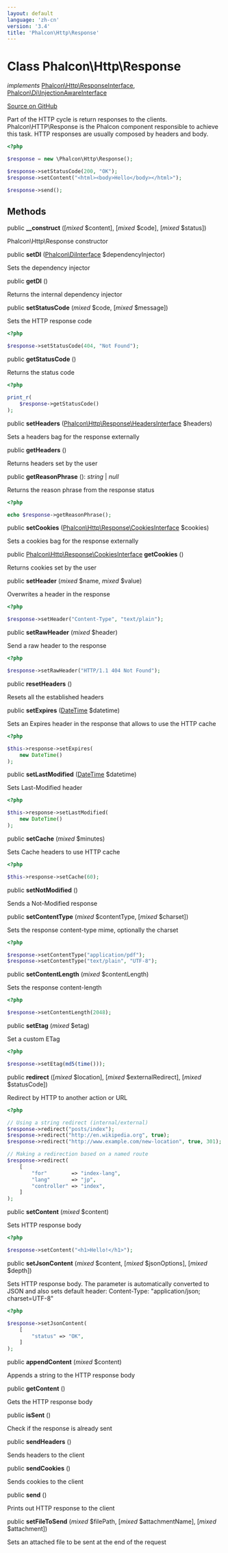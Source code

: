 ```yaml
---
layout: default
language: 'zh-cn'
version: '3.4'
title: 'Phalcon\Http\Response'
---
```


# Class **Phalcon\Http\Response**

*implements* [Phalcon\Http\ResponseInterface](/3.4/en/api/Phalcon_Http_ResponseInterface), [Phalcon\Di\InjectionAwareInterface](/3.4/en/api/Phalcon_Di_InjectionAwareInterface)

<a href="https://github.com/phalcon/cphalcon/tree/v3.4.0/phalcon/http/response.zep" class="btn btn-default btn-sm">Source on GitHub</a>

Part of the HTTP cycle is return responses to the clients. Phalcon\HTTP\Response is the Phalcon component responsible to achieve this task. HTTP responses are usually composed by headers and body.

```php
<?php

$response = new \Phalcon\Http\Response();

$response->setStatusCode(200, "OK");
$response->setContent("<html><body>Hello</body></html>");

$response->send();

```

## Methods

public **__construct** ([*mixed* $content], [*mixed* $code], [*mixed* $status])

Phalcon\Http\Response constructor

public **setDI** ([Phalcon\DiInterface](/3.4/en/api/Phalcon_DiInterface) $dependencyInjector)

Sets the dependency injector

public **getDI** ()

Returns the internal dependency injector

public **setStatusCode** (*mixed* $code, [*mixed* $message])

Sets the HTTP response code

```php
<?php

$response->setStatusCode(404, "Not Found");

```

public **getStatusCode** ()

Returns the status code

```php
<?php

print_r(
    $response->getStatusCode()
);

```

public **setHeaders** ([Phalcon\Http\Response\HeadersInterface](/3.4/en/api/Phalcon_Http_Response_HeadersInterface) $headers)

Sets a headers bag for the response externally

public **getHeaders** ()

Returns headers set by the user

public **getReasonPhrase** (): *string* | *null*

Returns the reason phrase from the response status

```php
<?php

echo $response->getReasonPhrase();
```

public **setCookies** ([Phalcon\Http\Response\CookiesInterface](/3.4/en/api/Phalcon_Http_Response_CookiesInterface) $cookies)

Sets a cookies bag for the response externally

public [Phalcon\Http\Response\CookiesInterface](/3.4/en/api/Phalcon_Http_Response_CookiesInterface) **getCookies** ()

Returns cookies set by the user

public **setHeader** (*mixed* $name, *mixed* $value)

Overwrites a header in the response

```php
<?php

$response->setHeader("Content-Type", "text/plain");

```

public **setRawHeader** (*mixed* $header)

Send a raw header to the response

```php
<?php

$response->setRawHeader("HTTP/1.1 404 Not Found");

```

public **resetHeaders** ()

Resets all the established headers

public **setExpires** ([DateTime](http://php.net/manual/en/class.datetime.php) $datetime)

Sets an Expires header in the response that allows to use the HTTP cache

```php
<?php

$this->response->setExpires(
    new DateTime()
);

```

public **setLastModified** ([DateTime](http://php.net/manual/en/class.datetime.php) $datetime)

Sets Last-Modified header

```php
<?php

$this->response->setLastModified(
    new DateTime()
);

```

public **setCache** (*mixed* $minutes)

Sets Cache headers to use HTTP cache

```php
<?php

$this->response->setCache(60);

```

public **setNotModified** ()

Sends a Not-Modified response

public **setContentType** (*mixed* $contentType, [*mixed* $charset])

Sets the response content-type mime, optionally the charset

```php
<?php

$response->setContentType("application/pdf");
$response->setContentType("text/plain", "UTF-8");

```

public **setContentLength** (*mixed* $contentLength)

Sets the response content-length

```php
<?php

$response->setContentLength(2048);

```

public **setEtag** (*mixed* $etag)

Set a custom ETag

```php
<?php

$response->setEtag(md5(time()));

```

public **redirect** ([*mixed* $location], [*mixed* $externalRedirect], [*mixed* $statusCode])

Redirect by HTTP to another action or URL

```php
<?php

// Using a string redirect (internal/external)
$response->redirect("posts/index");
$response->redirect("http://en.wikipedia.org", true);
$response->redirect("http://www.example.com/new-location", true, 301);

// Making a redirection based on a named route
$response->redirect(
    [
        "for"        => "index-lang",
        "lang"       => "jp",
        "controller" => "index",
    ]
);

```

public **setContent** (*mixed* $content)

Sets HTTP response body

```php
<?php

$response->setContent("<h1>Hello!</h1>");

```

public **setJsonContent** (*mixed* $content, [*mixed* $jsonOptions], [*mixed* $depth])

Sets HTTP response body. The parameter is automatically converted to JSON and also sets default header: Content-Type: "application/json; charset=UTF-8"

```php
<?php

$response->setJsonContent(
    [
        "status" => "OK",
    ]
);

```

public **appendContent** (*mixed* $content)

Appends a string to the HTTP response body

public **getContent** ()

Gets the HTTP response body

public **isSent** ()

Check if the response is already sent

public **sendHeaders** ()

Sends headers to the client

public **sendCookies** ()

Sends cookies to the client

public **send** ()

Prints out HTTP response to the client

public **setFileToSend** (*mixed* $filePath, [*mixed* $attachmentName], [*mixed* $attachment])

Sets an attached file to be sent at the end of the request